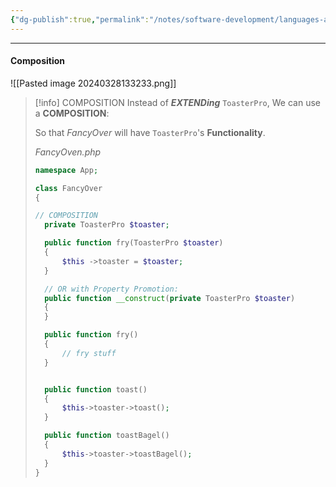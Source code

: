 ```yaml
---
{"dg-publish":true,"permalink":"/notes/software-development/languages-and-frameworks/web-development/backend/php/02-object-oriented-programming-oop/06-inheritance-and-polymorphism/04-composition/","tags":["programming","php","webdevelopment","backend","OOP"],"created":"2025-07-13T15:24:54.905+08:00"}
---
```



---

#### Composition

![[Pasted image 20240328133233.png]]

> [!info] COMPOSITION
> Instead of **_EXTENDing_** `ToasterPro`,
> We can use a **COMPOSITION**:
>
> So that _FancyOver_ will have `ToasterPro`'s **Functionality**.
>
> _FancyOven.php_
>
> ```php
> namespace App;
>
> class FancyOver
> {
>
> // COMPOSITION
> 	private ToasterPro $toaster;
>
> 	public function fry(ToasterPro $toaster)
> 	{
> 		$this ->toaster = $toaster;
> 	}
>
> 	// OR with Property Promotion:
> 	public function __construct(private ToasterPro $toaster)
> 	{
> 	}
>
> 	public function fry()
> 	{
> 		// fry stuff
> 	}
>
>
> 	public function toast()
> 	{
> 		$this->toaster->toast();
> 	}
>
> 	public function toastBagel()
> 	{
> 		$this->toaster->toastBagel();
> 	}
> }
> ```
